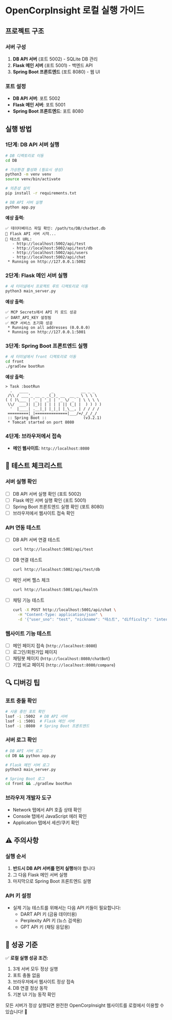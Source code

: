 # OpenCorpInsight 로컬 실행 가이드

## **프로젝트 구조**

### **서버 구성**
1. **DB API 서버** (포트 5002) - SQLite DB 관리
2. **Flask 메인 서버** (포트 5001) - 백엔드 API
3. **Spring Boot 프론트엔드** (포트 8080) - 웹 UI

### **포트 설정**
- **DB API 서버**: 포트 5002
- **Flask 메인 서버**: 포트 5001  
- **Spring Boot 프론트엔드**: 포트 8080

## **실행 방법**

### **1단계: DB API 서버 실행**
```bash
# DB 디렉토리로 이동
cd DB

# 가상환경 활성화 (필요시 생성)
python3 -m venv venv
source venv/bin/activate

# 의존성 설치
pip install -r requirements.txt

# DB API 서버 실행
python app.py
```

**예상 출력:**
```
✅ 데이터베이스 파일 확인: /path/to/DB/chatbot.db
🚀 Flask API 서버 시작...
📍 테스트 URL:
   - http://localhost:5002/api/test
   - http://localhost:5002/api/test/db
   - http://localhost:5002/api/users
   - http://localhost:5002/api/chat
 * Running on http://127.0.0.1:5002
```

### **2단계: Flask 메인 서버 실행**
```bash
# 새 터미널에서 프로젝트 루트 디렉토리로 이동
python3 main_server.py
```

**예상 출력:**
```
✅ MCP Secrets에서 API 키 로드 성공
✅ DART_API_KEY 설정됨
✅ MCP 서비스 초기화 성공
 * Running on all addresses (0.0.0.0)
 * Running on http://127.0.0.1:5001
```

### **3단계: Spring Boot 프론트엔드 실행**
```bash
# 새 터미널에서 front 디렉토리로 이동
cd front
./gradlew bootRun
```

**예상 출력:**
```
> Task :bootRun
  .   ____          _            __ _ _
 /\\ / ___'_ __ _ _(_)_ __  __ _ \ \ \ \
( ( )\___ | '_ | '_| | '_ \/ _` | \ \ \ \
 \\/  ___)| |_)| | | | | || (_| |  ) ) ) )
  '  |____| .__|_| |_|_| |_\__, | / / / /
 =========|_|==============|___/=/_/_/_/
 :: Spring Boot ::                (v3.2.1)
 * Tomcat started on port 8080
```

### **4단계: 브라우저에서 접속**
- **메인 웹사이트**: `http://localhost:8080`

## 🧪 **테스트 체크리스트**

### **서버 실행 확인**
- [ ] DB API 서버 실행 확인 (포트 5002)
- [ ] Flask 메인 서버 실행 확인 (포트 5001)
- [ ] Spring Boot 프론트엔드 실행 확인 (포트 8080)
- [ ] 브라우저에서 웹사이트 접속 확인

### **API 연동 테스트**
- [ ] DB API 서버 연결 테스트
  ```bash
  curl http://localhost:5002/api/test
  ```
- [ ] DB 연결 테스트
  ```bash
  curl http://localhost:5002/api/test/db
  ```
- [ ] 메인 서버 헬스 체크
  ```bash
  curl http://localhost:5001/api/health
  ```
- [ ] 채팅 기능 테스트
  ```bash
  curl -X POST http://localhost:5001/api/chat \
    -H "Content-Type: application/json" \
    -d '{"user_sno": "test", "nickname": "테스트", "difficulty": "intermediate", "interest": "기술주", "purpose": "투자분석", "chat_type": "general_chat", "message": "안녕하세요"}'
  ```

### **웹사이트 기능 테스트**
- [ ] 메인 페이지 접속 (`http://localhost:8080`)
- [ ] 로그인/회원가입 페이지
- [ ] 채팅봇 페이지 (`http://localhost:8080/chatBot`)
- [ ] 기업 비교 페이지 (`http://localhost:8080/compare`)

## 🔍 **디버깅 팁**

### **포트 충돌 확인**
```bash
# 사용 중인 포트 확인
lsof -i :5002  # DB API 서버
lsof -i :5001  # Flask 메인 서버
lsof -i :8080  # Spring Boot 프론트엔드
```

### **서버 로그 확인**
```bash
# DB API 서버 로그
cd DB && python app.py

# Flask 메인 서버 로그
python3 main_server.py

# Spring Boot 로그
cd front && ./gradlew bootRun
```

### **브라우저 개발자 도구**
- Network 탭에서 API 호출 상태 확인
- Console 탭에서 JavaScript 에러 확인
- Application 탭에서 세션/쿠키 확인

## ⚠️ **주의사항**

### **실행 순서**
1. **반드시 DB API 서버를 먼저 실행**해야 합니다
2. 그 다음 Flask 메인 서버 실행
3. 마지막으로 Spring Boot 프론트엔드 실행

### **API 키 설정**
- 실제 기능 테스트를 위해서는 다음 API 키들이 필요합니다:
  - DART API 키 (금융 데이터용)
  - Perplexity API 키 (뉴스 검색용)
  - GPT API 키 (채팅 응답용)

## 🎯 **성공 기준**

✅ **로컬 실행 성공 조건:**
1. 3개 서버 모두 정상 실행
2. 포트 충돌 없음
3. 브라우저에서 웹사이트 정상 접속
4. DB 연결 정상 동작
5. 기본 UI 기능 동작 확인

모든 서버가 정상 실행되면 완전한 OpenCorpInsight 웹사이트를 로컬에서 이용할 수 있습니다! 🚀
